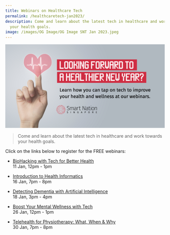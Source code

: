 ```yaml
---
title: Webinars on Healthcare Tech
permalink: /healthcaretech-jan2023/
description: Come and learn about the latest tech in healthcare and work towards
  your health goals.
image: /images/OG Image/OG Image SNT Jan 2023.jpeg
---
```

![](/images/OG%20Image/OG%20Image%20SNT%20Jan%202023.jpeg)

> Come and learn about the latest tech in healthcare and work towards your health goals.

Click on the links below to register for the FREE webinars:

* [BioHacking with Tech for Better Health](/seniors/my-savvy-kaki-series/biohacking-with-tech/)<br>
	11 Jan, 12pm - 1pm
	
* [Introduction to Health Informatics](/working-adults/free-webinars/health-informatics/)<br>
	16 Jan, 7pm - 8pm
	
* [Detecting Dementia with Artificial Intelligence](/seniors/my-savvy-kaki-series/detecting-dementia-ai/)<br>
	18 Jan, 3pm - 4pm
	
* [Boost Your Mental Wellness with Tech](/seniors/my-savvy-kaki-series/mental-wellness-tech/)<br>
	26 Jan, 12pm - 1pm
	
* [Telehealth for Physiotherapy: What, When & Why](/seniors/my-savvy-kaki-series/telehealth-physiotherapy/)<br>
	30 Jan, 7pm - 8pm